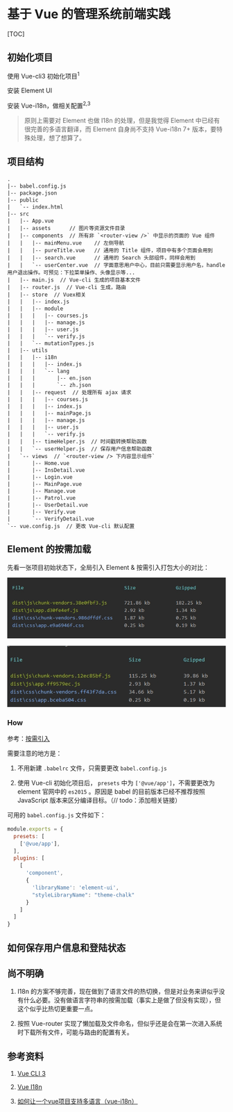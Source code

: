 # 基于 Vue 的管理系统前端实践

[TOC]

## 初始化项目

使用 Vue-cli3 初始化项目<sup>1</sup>

安装 Element UI

安装 Vue-i18n，做相关配置<sup>2,3</sup>

> 原则上需要对 Element 也做 I18n 的处理，但是我觉得 Element 中已经有很完善的多语言翻译，而 Element 自身尚不支持 Vue-i18n 7+ 版本，要特殊处理，想了想算了。

## 项目结构

```
.
|-- babel.config.js
|-- package.json
|-- public
|   `-- index.html
|-- src
|   |-- App.vue
|   |-- assets      // 图片等资源文件目录
|   |-- components  // 所有非 `<router-view />` 中显示的页面的 Vue 组件
|   |   |-- mainMenu.vue    // 左侧导航
|   |   |-- pureTitle.vue   // 通用的 Title 组件，项目中有多个页面会用到
|   |   |-- search.vue      // 通用的 Search 头部组件，同样会用到
|   |   `-- userCenter.vue  // 字面意思用户中心，目前只需要显示用户名，handle 用户退出操作。可预见：下拉菜单操作、头像显示等...
|   |-- main.js  // Vue-cli 生成的项目基本文件
|   |-- router.js  // Vue-cli 生成，路由
|   |-- store  // Vuex相关
|   |   |-- index.js
|   |   |-- module
|   |   |   |-- courses.js
|   |   |   |-- manage.js
|   |   |   |-- user.js
|   |   |   `-- verify.js
|   |   `-- mutationTypes.js
|   |-- utils
|   |   |-- i18n
|   |   |   |-- index.js
|   |   |   `-- lang
|   |   |       |-- en.json
|   |   |       `-- zh.json
|   |   |-- request  // 处理所有 ajax 请求
|   |   |   |-- courses.js
|   |   |   |-- index.js
|   |   |   |-- mainPage.js
|   |   |   |-- manage.js
|   |   |   |-- user.js
|   |   |   `-- verify.js
|   |   |-- timeHelper.js  // 时间戳转换帮助函数
|   |   `-- userHelper.js  // 保存用户信息帮助函数
|   `-- views  // `<router-view /> 下内容显示组件`
|       |-- Home.vue
|       |-- InsDetail.vue
|       |-- Login.vue
|       |-- MainPage.vue
|       |-- Manage.vue
|       |-- Patrol.vue
|       |-- UserDetail.vue
|       |-- Verify.vue
|       `-- VerifyDetail.vue
`-- vue.config.js  // 更改 Vue-cli 默认配置
```

## Element 的按需加载

先看一张项目初始状态下，全局引入 Element & 按需引入打包大小的对比：

![](../pics/vue-manage-sys/2018-8-8_16-16-57.jpg)

![](../pics/vue-manage-sys/2018-8-8_16-16-27.jpg)

### How

参考：[按需引入](https://element.eleme.io/#/zh-CN/component/quickstart#an-xu-yin-ru)

需要注意的地方是：

1. 不用新建 `.babelrc` 文件，只需要更改 `babel.config.js`

2. 使用 Vue-cli 初始化项目后， `presets` 中为 `['@vue/app']`，不需要更改为 element 官网中的 `es2015` 。原因是 babel 的目前版本已经不推荐按照 JavaScript 版本来区分编译目标。（// todo：添加相关链接）

可用的 `babel.config.js` 文件如下：

```javascript
module.exports = {
  presets: [
    ['@vue/app'],
  ],
  plugins: [
    [
      'component',
      {
        'libraryName': 'element-ui',
        "styleLibraryName": "theme-chalk"
      }
    ]
  ]
}
```

## 如何保存用户信息和登陆状态



## 尚不明确

1. I18n 的方案不够完善，现在做到了语言文件的热切换，但是对业务来讲似乎没有什么必要。没有做语言字符串的按需加载（事实上是做了但没有实现），但这个似乎比热切更重要一点。

2. 按照 Vue-router 实现了懒加载及文件命名，但似乎还是会在第一次进入系统时下载所有文件，可能与路由的配置有关。

## 参考资料

1. [Vue CLI 3](https://cli.vuejs.org/guide/)

2. [Vue I18n](https://kazupon.github.io/vue-i18n/)

3. [如何让一个vue项目支持多语言（vue-i18n）](https://segmentfault.com/a/1190000015008808)

